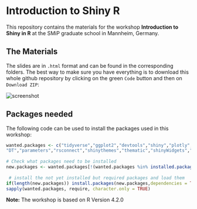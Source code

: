 
# Introduction to Shiny R


This repository contains the materials for the workshop **Introduction to Shiny in R** at the SMiP graduate school in Mannheim, Germany. 

## The Materials

The slides are in `.html` format and can be found in the corresponding folders. The best way to make sure you have everything is to download this whole github repository by clicking on the green `Code` button and then on `Download ZIP`: 

![screenshot](https://user-images.githubusercontent.com/7207563/139688624-68fd802e-e408-4941-99e8-ef8e898743d6.PNG)


## Packages needed

The following code can be used to install the packages used in this workshop:

```r
wanted.packages <- c("tidyverse","ggplot2","devtools","shiny","plotly","kableExtra",
"DT","parameters","rsconnect","shinythemes","thematic","shinyWidgets","shinydashboard")
  
# Check what packages need to be installed
new.packages <- wanted.packages[!(wanted.packages %in% installed.packages()[,"Package"])]
  
 # install the not yet installed but required packages and load them
if(length(new.packages)) install.packages(new.packages,dependencies = TRUE)
sapply(wanted.packages, require, character.only = TRUE)
```


**Note:** The workshop is based on R Version 4.2.0 



